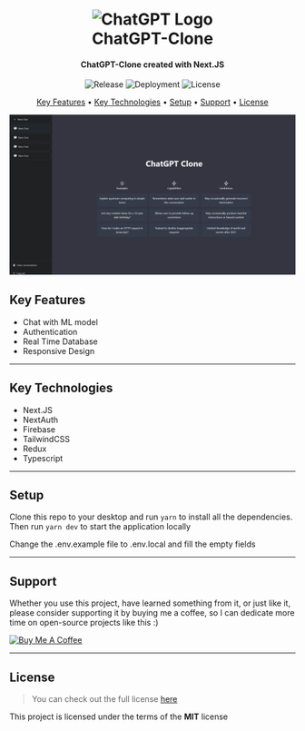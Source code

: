 <h1 align="center">
  <img width="200px" src="https://en.wikipedia.org/wiki/ChatGPT#/media/File:ChatGPT_logo.svg" alt="ChatGPT Logo" />
  <br />
  ChatGPT-Clone
  <br />
</h1>

<h4 align="center">
   ChatGPT-Clone created with Next.JS</a>
</h4>

<p align="center">
   <img src="https://img.shields.io/github/v/release/MartsTech/chatgpt-clone" alt="Release" />
   <img src="https://vercelbadge.vercel.app/api/MartsTech/chatgpt-clone" alt="Deployment" />
   <img src="https://img.shields.io/github/license/MartsTech/chatgpt-clone" alt="License" />
</p>

<p align="center">
  <a href="#key-features">Key Features</a> •
  <a href="#key-technologies">Key Technologies</a> •
  <a href="#setup">Setup</a> •
  <a href="#support">Support</a> •
  <a href="#license">License</a>
</p>

![Home Screenshot](assets/home.jpg?raw=true 'Home Screenshot')

## Key Features

- Chat with ML model
- Authentication
- Real Time Database
- Responsive Design

---

## Key Technologies

- Next.JS
- NextAuth
- Firebase
- TailwindCSS
- Redux
- Typescript

---

## Setup

Clone this repo to your desktop and run `yarn` to install all the dependencies.
Then run `yarn dev` to start the application locally

Change the .env.example file to .env.local and fill the empty fields

---

## Support

Whether you use this project, have learned something from it, or just like it, please consider supporting it by buying me a coffee, so I can dedicate more time on open-source projects like this :)

<a href="https://www.buymeacoffee.com/martstech" target="_blank">
  <img src="https://cdn.buymeacoffee.com/buttons/v2/default-yellow.png" alt="Buy Me A Coffee" height="60px" width="217px" />
</a>

---

## License

> You can check out the full license [here](https://github.com/MartsTech/chatgpt-clone/blob/main/LICENSE)

This project is licensed under the terms of the **MIT** license
